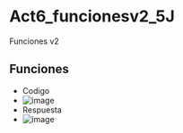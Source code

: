 # Act6_funcionesv2_5J
Funciones v2
## Funciones
- Codigo
- ![image](https://github.com/user-attachments/assets/8bd322ee-91f1-4945-b9df-d795f462e501)
- Respuesta
- ![image](https://github.com/user-attachments/assets/39a28a13-fcaf-49de-b70c-4be6d3f2e4fa)

